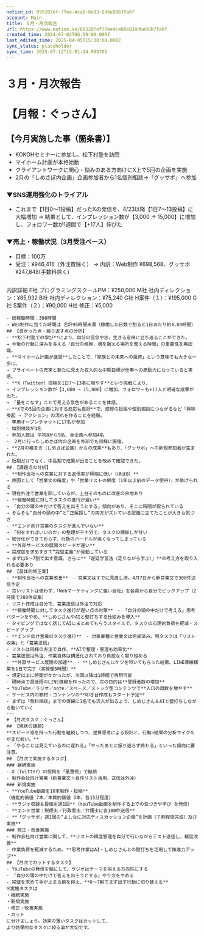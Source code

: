 ```yaml
---
notion_id: 895207ef-77ee-4ca0-8e83-8d6e88b7fa6f
account: Main
title: ３月・月次報告
url: https://www.notion.so/895207ef77ee4ca08e838d6e88b7fa6f
created_time: 2024-07-02T06:59:00.000Z
last_edited_time: 2025-04-05T15:30:00.000Z
sync_status: placeholder
sync_time: 2025-07-12T15:01:14.998702
---
```

# ３月・月次報告

# 【月報：ぐっさん】
## 【今月実施した事（箇条書）】
- KOKOHセミナーに参加し、松下村塾を訪問
- マイホーム計画が本格始動
- クライアントワークに関心・悩みのある方向けにX上で5回の企画を実施
- 2月の「しめさぽ内企画」企画参加者から1名個別相談→「グッサポ」へ参加
### ▼SNS運用強化のトライアル
- これまで【1日0〜1投稿】だったXの発信を、4/23以降【1日7〜13投稿】に大幅増加
  → 結果として、インプレッション数が【3,000 → 15,000】に増加し、フォロワー数が1週間で【+17人】伸びた
### ▼売上・稼働状況（3月受注ベース）
- 目標：100万
- 受注：¥946,416（外注費除く）
  → 内訳：Web制作 ¥698,568、グッサポ ¥247,848(手数料除く)
  ```plain text
内訳詳細
E社 プログラミングスクールPM：¥250,000
M社 社内ディレクション：¥85,932
B社 社内ディレクション：¥75,240
G社 H案件（１）：¥195,000
G社 S案件（２）：¥90,000
H社 修正：¥5,000
  ```
- 総稼働時間：308時間
  → Web制作に当てた時間は 合計95時間未満（稼働した日数で割ると1日あたり約4.09時間）
## 【良かった点・繰り返す点の分析】
- **松下村塾での学び**により、自分の信念や志、生きる意味に立ち返ることができた。
  → 今後の行動に深みを与える「自分の根幹、魂を据える場所を整える時間」の重要性を再認識。
- **マイホーム計画が進展**したことで、「家族との未来への投資」という意味でも大きな一歩に。
  → プライベートの充実と新たに見えた収入的な中期目標が仕事への原動力になっていると実感。
- **X（Twitter）投稿を1日7〜13本に増やす**という挑戦により、
  → インプレッション数が【3,000 → 15,000】に増加、フォロワーも+17人と明確な成果が出た。
  → 「量をこなす」ことで見える景色があることを体感。
- **Xでの5回の企画に対する反応も良好**で、感想の投稿や個別相談につながるなど「興味喚起 → アクション」の流れを作ることを経験。
  - 専用オープンチャットに17名が参加
  - 個別相談が3名
  - 参加人数は 平均8から9名、全企画へ参加4名
-  2月に行ったしめさぽ内の企画を外部でも同様に開催。
- **2月の種まき（しめさぽ企画）からの成果**もあり、「グッサポ」への新規参加者が生まれた。
  → 短期だけでなく、中長期で成果が出ることを改めて確認できた。
## 【課題点の分析】
- **制作会社への営業に対する返信率が極端に低い（ほぼ0）**
  → 原因として「営業文の精度」や「営業リストの鮮度（1年以上前のデータ使用）」が挙げられる
  → 現在外注で営業を回しているが、土台そのものに改善の余地あり
- **稼働時間に対してタスクの進行が遅い**
  → 「自分の頭の中だけで答えを出そうとする」傾向があり、そこに時間が取られている
  → そもそも“自分の頭の中”と“正解探し”の両方がズレている認識に立てたことが大きな気づき
- **エンド向け営業のタスクが進んでいない**
  → 「何をすればいいのか」の整理が不十分で、タスクの棚卸しが甘い
  → 細分化ができておらず、行動のハードルが高くなってしまっている
- **外部サービスの展開スピードが遅い**
  → 完成度を求めすぎて“完璧主義”が発動している
  → まずは6〜7割で出す意識、さらに**「遅延学習法（走りながら学ぶ）」**の考え方を取り入れる必要あり
## 【具体的修正案】
- **制作会社への営業改善**　- 営業文はすでに見直し済。4月7日から新営業文で300件送信予定
  - 古いリストは使わず、「Webマーケティングに強い会社」を各県から自分でピックアップ（2時間で280件収集）
  - リスト作成は自分で、営業送信は外注で対応
- **稼働時間に対してタスク進行が遅い点の対策**　- 「自分の頭の中だけで考える」思考パターンをやめ、**しめじさんやAIと壁打ちする仕組みを導入**
  - タイピングではなく話してAIにまとめてもらうスタイルで、タスクの心理的負荷を軽減・スピードアップ
- **エンド向け営業のタスク進行**　- 対象業種と営業文は完成済み。残タスクは「リスト収集」と「営業送信」
  - リストは同様の方法で自作、**AIで整理・管理も効率化**
  - 営業送信は外注、作業自体は構造化されており負担なく取り組める
- **外部サービス展開の加速**　- **しめじさんにケツを叩いてもらった結果、LINE導線構築を1日で完了（実稼働5時間）**
  → 想定以上に時間がかかったが、次回以降は1時間で再現可能
  - 現時点で最低限のLINE導線を作ったので、次の目的は**登録者数の増加**
  → YouTube／ラジオ／note／スペース／ストック型コンテンツで**入口の母数を増やす**
  - サービス内の教材・コンテンツの**叩き台作成もスタート予定**
  - まずは「無料相談」までの導線に1名でも流入が出るよう、しめじさん＆AIと壁打ちしながら動いていく
---
# 【月次タスク：ぐっさん】
## 【現状の課題】
**スピード感を持った行動を継続しつつ、逆算思考による設計と、行動→結果の分析サイクルがまだ弱い。**
→ 「やることは見えているのに遅れる」「やったあとに振り返らず終わる」といった傾向に要注意。
## 【月次で実施するタスク】
### 継続実施
- X（Twitter）の投稿を「量重視」で継続
- 制作会社向け営業（新営業文＋自作リスト活用、送信は外注）
### 新規実施
- **YouTube動画を10本制作・投稿**
  （機能的価値 7本／本質的価値 3本、各15分程度）
- **ラジオ収録＆投稿を週1回**（YouTube動画を制作する上での気づきや学び を発信）
- **エンド営業：税理士／行政書士／弁護士に各100件送信**
- **「グッサポ」週1回の“よしなに対応ディスカッション企画”を計画（７割程度完成）及び実施**
### 修正・改善実施
- 制作会社向け営業に関して、**リストの精度管理を自分で行いながらテスト送信し、精度改善**
- 作業負荷を軽減するため、**思考作業はAI・しめじさんとの壁打ちを活用して推進力アップ**
## 【月次でカットするタスク】
- YouTubeの発信を軸にして、ラジオはテーマを揃える方向性にする
- 「自分の頭の中だけで答えを出そうとする」やり方をやめる
- 完璧を求めて手が止まる癖を抑え、**6〜7割でまず出す行動に切り替える**
※実施タスクは
・継続実施
・新規実施
・修正・改善実施
・カット
に分けましょう。効果の薄いタスクはカットして、
より効果的なタスクに絞る事が大切です。